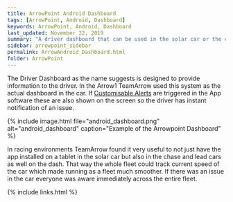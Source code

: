 ```yaml
---
title: ArrowPoint Android Dashboard
tags: [ArrowPoint, Android, Dashboard]
keywords: ArrowPoint, Android, Dashboard
last_updated: November 22, 2019
summary: "A driver dashboard that can be used in the solar car or the chase / lead cars to show all relevant information needed to drive and monitor the vehicle at a high level, including alerts"
sidebar: arrowpoint_sidebar
permalink: ArrowAndroid_Dashboard.html
folder: ArrowPoint
---
```


The Driver Dashboard as the name suggests is designed to provide information to the driver. In the Arrow1 TeamArrow used this system as the actual dashboard in the car. If [Customisable Alerts](ArrowAndroid_SystemDetails.html) are triggered in the App software these are also shown on the screen so the driver has instant notification of an issue.

{% include image.html file="android_dashboard.png" alt="android_dashboard" caption="Example of the Arrowpoint Dashboard" %}

In racing environments TeamArrow found it very useful to not just have the app installed on a tablet in the solar car but also in the chase and lead cars as well on the dash. That way the whole fleet could track current speed of the car which made running as a fleet much smoother. If there was an issue in the car everyone was aware immediately across the entire fleet.

{% include links.html %}